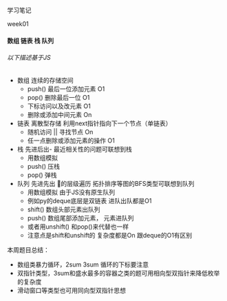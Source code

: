 学习笔记

week01
#### 数组 链表 栈 队列  
###### 以下描述基于JS
+ 数组 连续的存储空间 
    - push() 最后一位添加元素 O1
    - pop() 删除最后一位 O1
    - 下标访问以及改元素 O1
    - 删除或添加中间元素 On
+ 链表 离散型存储 利用next指针指向下一个节点（单链表）
    - 随机访问 || 寻找节点 On
    - 任一点删除或添加元素的操作 O1
+ 栈 先进后出- 最近相关性的问题可联想到栈
    - 用数组模拟
    - push() 压栈
    - pop() 弹栈
+ 队列 先进先出 🌲的层级遍历 拓扑排序等图的BFS类型可联想到队列
    - 用数组模拟 由于JS没有原生队列
    - 例如py的deque底层是双链表 进队出队都是O1
    - shift() 数组头部元素出队列
    - push() 数组尾部添加元素， 元素进队列
    - 或者用unshift() 和pop()来代替也一样
    - 注意点是shift和unshift的 复杂度都是On 跟deque的O1有区别

本周题目总结：
+ 数组类暴力循环，2sum 3sum 循环的下标要注意
+ 双指针类型，3sum和盛水最多的容器之类的题可用相向型双指针来降低枚举的复杂度
+ 滑动窗口等类型也可用同向型双指针思想